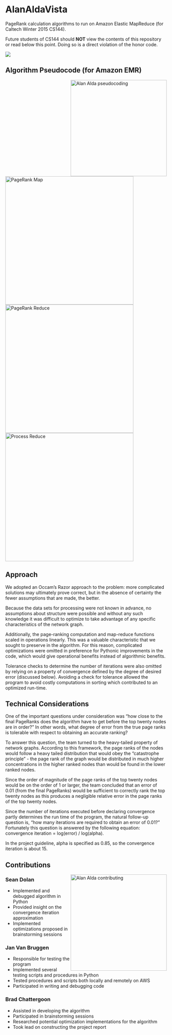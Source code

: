 # AlanAldaVista

PageRank calculation algorithms to run on Amazon Elastic MapReduce (for Caltech Winter 2015 CS144).

Future students of CS144 should **NOT** view the contents of this repository or read below this point. Doing so is a direct violation of the honor code.

![](http://i.imgur.com/YxxoCRX.gif)


## Algorithm Pseudocode (for Amazon EMR)

<img src="http://i.imgur.com/YxxoCRX.gif" alt="Alan Alda pseudocoding" width="300" align="right"/>

<img src="http://i.imgur.com/5h110bY.png" alt="PageRank Map" width="400"/>

<img src="http://i.imgur.com/Pu0glZc.png" alt="PageRank Reduce" width="400"/>

<img src="http://i.imgur.com/Bs44Zsz.png" alt="Process Reduce" width="400"/>


## Approach

We adopted an Occam’s Razor approach to the problem: more complicated solutions may ultimately prove correct, but in the absence of certainty the fewer assumptions that are made, the better.

Because the data sets for processing were not known in advance, no assumptions about structure were possible and without any such knowledge it was difficult to optimize to take advantage of any specific characteristics of the network graph.

Additionally, the page-ranking computation and map-reduce functions scaled in operations linearly. This was a valuable characteristic that we sought to preserve in the algorithm. For this reason, complicated optimizations were omitted in preference for Pythonic improvements in the code, which would give operational benefits instead of algorithmic benefits.

Tolerance checks to determine the number of iterations were also omitted by relying on a property of convergence defined by the degree of desired error (discussed below). Avoiding a check for tolerance allowed the program to avoid costly computations in sorting which contributed to an optimized run-time. 


## Technical Considerations

One of the important questions under consideration was “how close to the final PageRanks does the algorithm have to get before the top twenty nodes are in order?” In other words, what degree of error from the true page ranks is tolerable with respect to obtaining an accurate ranking?

To answer this question, the team turned to the heavy-tailed property of network graphs. According to this framework, the page ranks of the nodes would follow a heavy tailed distribution that would obey the “catastrophe principle” - the page rank of the graph would be distributed in much higher concentrations in the higher ranked nodes than would be found in the lower ranked nodes.

Since the order of magnitude of the page ranks of the top twenty nodes would be on the order of 1 or larger, the team concluded that an error of 0.01 (from the final PageRanks) would be sufficient to correctly rank the top twenty nodes as this produces a negligible relative error in the page ranks of the top twenty nodes.

Since the number of iterations executed before declaring convergence partly determines the run time of the program, the natural follow-up question is, “how many iterations are required to obtain an error of 0.01?” Fortunately this question is answered by the following equation: convergence iteration = log(error) / log(alpha).

In the project guideline, alpha is specified as 0.85, so the convergence iteration is about 15.


## Contributions

<img src="http://i.imgur.com/uhg9IrV.gif" alt="Alan Alda contributing" width="300" align="right"/>

### Sean Dolan

- Implemented and debugged algorithm in Python
- Provided insight on the convergence iteration approximation
- Implemented optimizations proposed in brainstorming sessions

### Jan Van Bruggen

- Responsible for testing the program
- Implemented several testing scripts and procedures in Python
- Tested procedures and scripts both locally and remotely on AWS
- Participated in writing and debugging code

### Brad Chattergoon

- Assisted in developing the algorithm
- Participated in brainstorming sessions
- Researched potential optimization implementations for the algorithm
- Took lead on constructing the project report
